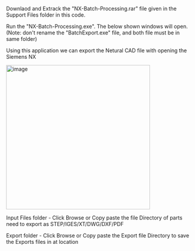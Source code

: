 Downlaod and Extrack the "NX-Batch-Processing.rar" file given in the Support Files folder in this code.

Run the "NX-Batch-Processing.exe". The below shown windows will open. (Note: don't rename the "BatchExport.exe" file, and both file must be in same folder)

Using this application we can export the Netural CAD file with opening the Siemens NX

<img width="389" alt="image" src="https://github.com/MohanDulam/NX-Batch-Processing/assets/111222356/9224dee7-f1e1-43d0-a075-c943835b72a6">

Input Files folder - Click Browse or Copy paste the file Directory of parts need to export as STEP/IGES/XT/DWG/DXF/PDF

Export folder      - Click Browse or Copy paste the Export file Directory to save the Exports files in at location
